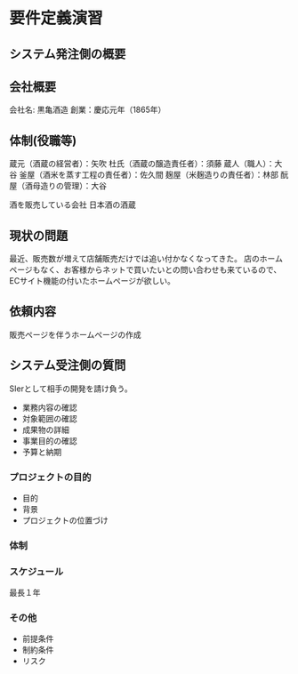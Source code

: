 # 要件定義演習

## システム発注側の概要

## 会社概要

会社名: 黒亀酒造
創業：慶応元年（1865年）

## 体制(役職等)

蔵元（酒蔵の経営者）：矢吹
杜氏（酒蔵の醸造責任者）：須藤
蔵人（職人）：大谷
釜屋（酒米を蒸す工程の責任者）：佐久間
麹屋（米麹造りの責任者）：林部
酛屋（酒母造りの管理）：大谷

酒を販売している会社
日本酒の酒蔵

## 現状の問題

最近、販売数が増えて店舗販売だけでは追い付かなくなってきた。
店のホームページもなく、お客様からネットで買いたいとの問い合わせも来ているので、ECサイト機能の付いたホームページが欲しい。

## 依頼内容

販売ページを伴うホームページの作成







## システム受注側の質問

SIerとして相手の開発を請け負う。

* 業務内容の確認
* 対象範囲の確認
* 成果物の詳細
* 事業目的の確認
* 予算と納期

### プロジェクトの目的

* 目的
* 背景
* プロジェクトの位置づけ

### 体制

### スケジュール

最長１年

### その他

* 前提条件
* 制約条件
* リスク
